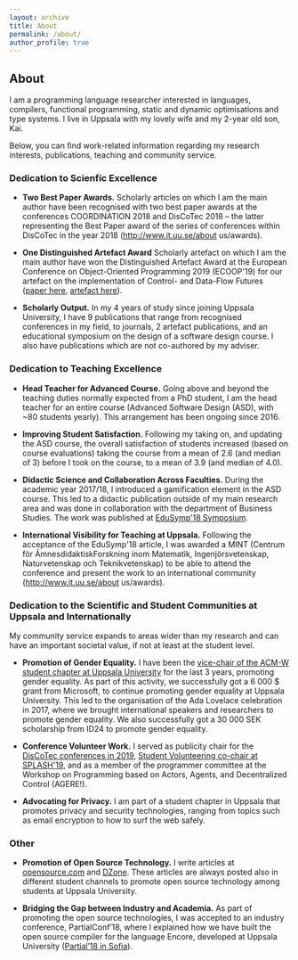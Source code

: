 ```yaml
---
layout: archive
title: About
permalink: /about/
author_profile: true
---
```


## About

I am a programming language researcher interested in languages, compilers, functional
programming, static and dynamic optimisations and type systems. I live in Uppsala
with my lovely wife and my 2-year old son, Kai.

Below, you can find work-related information regarding my research interests,
publications, teaching and community service.

### Dedication to Scienfic Excellence

- **Two Best Paper Awards.** Scholarly articles on which I am the main author have
been recognised with two best paper awards at the conferences COORDINATION 2018
and DisCoTec 2018 – the latter representing the Best Paper award of the series
of conferences within DisCoTec in the year 2018 (http://www.it.uu.se/about
us/awards).

- **One Distinguished Artefact Award** Scholarly artefact on which I am the main
author have won the Distinguished Artefact Award at the European Conference on
Object-Oriented Programming 2019 (ECOOP'19) for our artefact on the
implementation of Control- and Data-Flow Futures ([paper
here](http://drops.dagstuhl.de/opus/volltexte/2019/10794/), [artefact
here](http://drops.dagstuhl.de/opus/volltexte/2019/10778/)).

- **Scholarly Output.** In my 4 years of study since joining Uppsala University,
I have 9 publications that range from recognised conferences in my field, to
journals, 2 artefact publications, and an educational symposium on the design of
a software design course. I also have publications which are not co-authored by
my adviser.

### Dedication to Teaching Excellence

- **Head Teacher for Advanced Course.** Going above and beyond the teaching duties
normally expected from a PhD student, I am the head teacher for an entire course
(Advanced Software Design (ASD), with ~80 students yearly). This arrangement has
been ongoing since 2016.

- **Improving Student Satisfaction.** Following my taking on, and updating the ASD
course, the overall satisfaction of students increased (based on course
evaluations) taking the course from a mean of 2.6 (and median of 3) before I
took on the course, to a mean of 3.9 (and median of 4.0).

- **Didactic Science and Collaboration Across Faculties.** During the academic year
2017/18, I introduced a gamification element in the ASD course. This led to a
didactic publication outside of my main research area and was done in
collaboration with the department of Business Studies. The work was published at
[EduSymp'18 Symposium](https://dl.acm.org/citation.cfm?doid=3270112.3270118).

- **International Visibility for Teaching at Uppsala.** Following the acceptance of
the EduSymp'18 article, I was awarded a MINT (Centrum för ÄmnesdidaktiskForskning inom
Matematik, Ingenjörsvetenskap, Naturvetenskap och Teknikvetenskap) to be able
to attend the conference and present the work to an international community
(http://www.it.uu.se/about us/awards).

### Dedication to the Scientific and Student Communities at Uppsala and Internationally

My community service expands to areas wider than my research and can have an important societal value, if not at
 least at the student level.

- **Promotion of Gender Equality.** I have been the [vice-chair of the ACM-W
student chapter at Uppsala University](http://uu.acm.org) for the last 3 years,
promoting gender equality. As part of this activity, we successfully got a 6 000
$ grant from Microsoft, to continue promoting gender equality at Uppsala
University. This led to the organisation of the Ada Lovelace celebration in
2017, where we brought international speakers and researchers to promote gender
equality. We also successfully got a 30 000 SEK scholarship from ID24 to promote
gender equality.

- **Conference Volunteer Work.** I served as publicity chair for the
  [DisCoTec conferences in
  2019](http://www.discotec.org/2019/#organising-committee), [Student
  Volunteering co-chair at
  SPLASH'19](https://2019.splashcon.org/committee/splash-2019-organizing-committee),
  and as a member of the programmer committee at the Workshop on Programming
  based on Actors, Agents, and Decentralized Control (AGERE!).

- **Advocating for Privacy.** I am part of a student chapter in Uppsala that
promotes privacy and security technologies, ranging from topics such as email
encryption to how to surf the web safely.

### Other

- **Promotion of Open Source Technology.** I write articles at
  [opensource.com](https://opensource.com/users/kikofernandez) and
  [DZone](https://dzone.com/articles/keep-your-privacy-and-start-encrypting-your-emails). These
  articles are always posted also in different student channels to promote open
  source technology among students at Uppsala University.

- **Bridging the Gap between Industry and Academia.** As part of promoting the
open source technologies, I was accepted to an industry conference,
PartialConf’18, where I explained how we have built the open source compiler for
the language Encore, developed at Uppsala University ([Partial’18 in
Sofia](http://partialconf.com/lineup#kiko-fernandez)).
